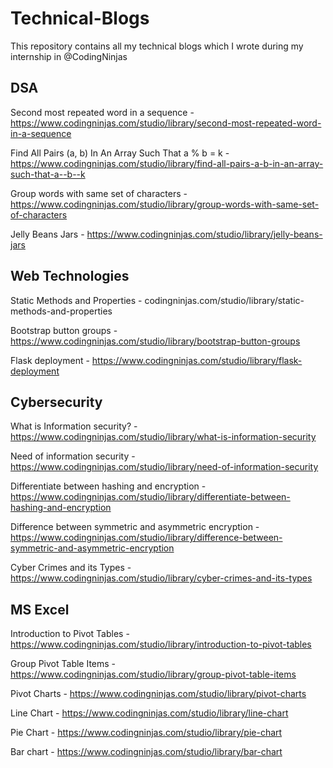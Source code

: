 # Technical-Blogs
This repository contains all my technical blogs which I wrote during my internship in @CodingNinjas

## DSA

Second most repeated word in a sequence - https://www.codingninjas.com/studio/library/second-most-repeated-word-in-a-sequence

Find All Pairs (a, b) In An Array Such That a % b = k - https://www.codingninjas.com/studio/library/find-all-pairs-a-b-in-an-array-such-that-a--b--k

Group words with same set of characters - https://www.codingninjas.com/studio/library/group-words-with-same-set-of-characters

Jelly Beans Jars - https://www.codingninjas.com/studio/library/jelly-beans-jars

## Web Technologies

Static Methods and Properties - codingninjas.com/studio/library/static-methods-and-properties

Bootstrap button groups - https://www.codingninjas.com/studio/library/bootstrap-button-groups

Flask deployment - https://www.codingninjas.com/studio/library/flask-deployment

## Cybersecurity

What is Information security? - https://www.codingninjas.com/studio/library/what-is-information-security

Need of information security - https://www.codingninjas.com/studio/library/need-of-information-security

Differentiate between hashing and encryption - https://www.codingninjas.com/studio/library/differentiate-between-hashing-and-encryption

Difference between symmetric and asymmetric encryption - https://www.codingninjas.com/studio/library/difference-between-symmetric-and-asymmetric-encryption

Cyber Crimes and its Types - https://www.codingninjas.com/studio/library/cyber-crimes-and-its-types

## MS Excel

Introduction to Pivot Tables - https://www.codingninjas.com/studio/library/introduction-to-pivot-tables

Group Pivot Table Items - https://www.codingninjas.com/studio/library/group-pivot-table-items

Pivot Charts - https://www.codingninjas.com/studio/library/pivot-charts

Line Chart - https://www.codingninjas.com/studio/library/line-chart

Pie Chart - https://www.codingninjas.com/studio/library/pie-chart

Bar chart - https://www.codingninjas.com/studio/library/bar-chart
